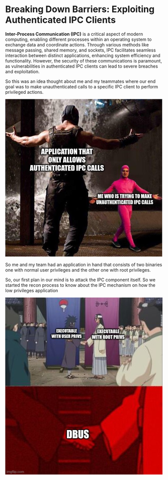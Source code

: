 # Breaking Down Barriers: Exploiting Authenticated IPC Clients

**Inter-Process Communication (IPC)** is a critical aspect of modern computing, enabling different processes within an operating system to exchange data and coordinate actions. Through various methods like message passing, shared memory, and sockets, IPC facilitates seamless interaction between distinct applications, enhancing system efficiency and functionality. However, the security of these communications is paramount, as vulnerabilities in authenticated IPC clients can lead to severe breaches and exploitation. 

So this was an idea thought about me and my teammates where our end goal was to make unauthenticated calls to a specific IPC client to perform privileged actions.

![meme 1](https://github.com/vital-information-resource-under-siege/Hidden/blob/main/Images/plan.jpg)

So me and my team had an application  in hand that consists of two binaries one with normal user privileges and the other one with root privileges.

So, our first plan in our mind is to attack the IPC component itself. So we started the recon process to know about the IPC mechanism on how the low privileges application 

![meme 2](https://github.com/vital-information-resource-under-siege/Hidden/blob/main/Images/dbus.jpg)

